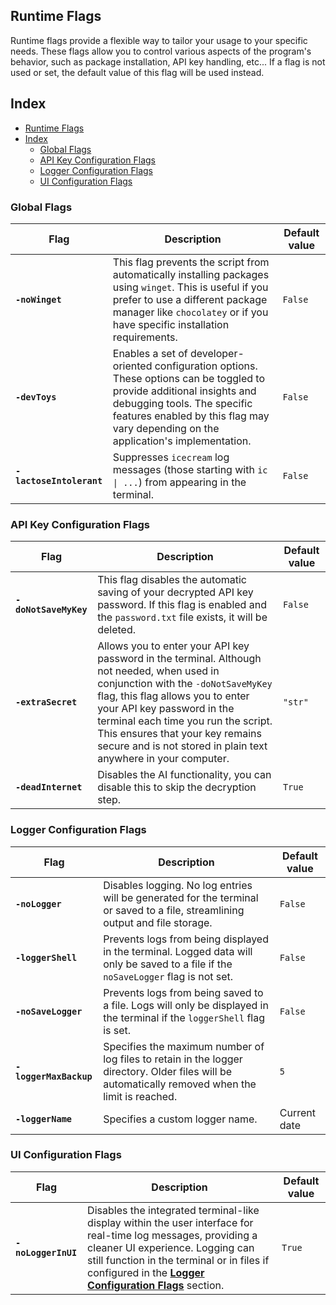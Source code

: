 ## Runtime Flags

Runtime flags provide a flexible way to tailor your usage to your specific needs. These flags allow you to control various aspects of the program's behavior, such as package installation, API key handling, etc... If a flag is not used or set, the default value of this flag will be used instead.

## Index

- [Runtime Flags](#runtime-flags)
- [Index](#index)
    - [Global Flags](#global-flags)
    - [API Key Configuration Flags](#api-key-configuration-flags)
    - [Logger Configuration Flags](#logger-configuration-flags)
    - [UI Configuration Flags](#ui-configuration-flags)

<!--
| Flag | Description |
| ---- | ----------- |
-->

### Global Flags

| Flag                     | Description                                                                                                                                                                                                                                    | Default value |
| ------------------------ | ---------------------------------------------------------------------------------------------------------------------------------------------------------------------------------------------------------------------------------------------- | ------------- |
| **`-noWinget`**          | This flag prevents the script from automatically installing packages using `winget`. This is useful if you prefer to use a different package manager like `chocolatey` or if you have specific installation requirements.                      | `False`       |
| **`-devToys`**           | Enables a set of developer-oriented configuration options. These options can be toggled to provide additional insights and debugging tools. The specific features enabled by this flag may vary depending on the application's implementation. | `False`       |
| **`-lactoseIntolerant`** | Suppresses `icecream` log messages (those starting with `ic \| ...`) from appearing in the terminal.                                                                                                                                           | `False`       |

### API Key Configuration Flags

| Flag                  | Description                                                                                                                                                                                                                                                                                                                                      | Default value |
| --------------------- | ------------------------------------------------------------------------------------------------------------------------------------------------------------------------------------------------------------------------------------------------------------------------------------------------------------------------------------------------ | ------------- |
| **`-doNotSaveMyKey`** | This flag disables the automatic saving of your decrypted API key password. If this flag is enabled and the `password.txt` file exists, it will be deleted.                                                                                                                                                                                      | `False`       |
| **`-extraSecret`**    | Allows you to enter your API key password in the terminal. Although not needed, when used in conjunction with the `-doNotSaveMyKey` flag, this flag allows you to enter your API key password in the terminal each time you run the script. This ensures that your key remains secure and is not stored in plain text anywhere in your computer. | `"str"`       |
| **`-deadInternet`**   | Disables the AI functionality, you can disable this to skip the decryption step.                                                                                                                                                                                                                                                                 | `True`        |

### Logger Configuration Flags

| Flag                   | Description                                                                                                                                       | Default value |
| ---------------------- | ------------------------------------------------------------------------------------------------------------------------------------------------- | ------------- |
| **`-noLogger`**        | Disables logging. No log entries will be generated for the terminal or saved to a file, streamlining output and file storage.                     | `False`       |
| **`-loggerShell`**     | Prevents logs from being displayed in the terminal. Logged data will only be saved to a file if the `noSaveLogger` flag is not set.               | `False`       |
| **`-noSaveLogger`**    | Prevents logs from being saved to a file. Logs will only be displayed in the terminal if the `loggerShell` flag is set.                           | `False`       |
| **`-loggerMaxBackup`** | Specifies the maximum number of log files to retain in the logger directory. Older files will be automatically removed when the limit is reached. | `5`           |
| **`-loggerName`**      | Specifies a custom logger name.                                                                                                                   | Current date  |

### UI Configuration Flags

| Flag                | Description                                                                                                                                                                                                                                                                               | Default value |
| ------------------- | ----------------------------------------------------------------------------------------------------------------------------------------------------------------------------------------------------------------------------------------------------------------------------------------- | ------------- |
| **`-noLoggerInUI`** | Disables the integrated terminal-like display within the user interface for real-time log messages, providing a cleaner UI experience. Logging can still function in the terminal or in files if configured in the **[Logger Configuration Flags](#logger-configuration-flags)** section. | `True`        |
